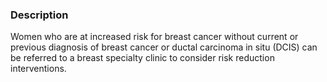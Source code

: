### Description

Women who are at increased risk for breast cancer without current or previous diagnosis of breast cancer or ductal carcinoma in situ (DCIS) can be referred to a breast specialty clinic to consider risk reduction interventions.